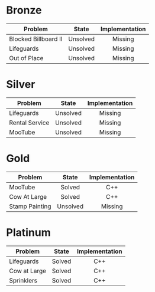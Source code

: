 # Bronze
| Problem        | State           | Implementation  |
| ------------- |:---------------:| :--------------:|
| Blocked Billboard II | Unsolved          | Missing            |
| Lifeguards     | Unsolved          | Missing            |
| Out of Place | Unsolved          | Missing            |
# Silver
| Problem        | State           | Implementation  |
| ------------- |:---------------:| :--------------:|
| Lifeguards | Unsolved          | Missing            |
| Rental Service     | Unsolved          | Missing            |
| MooTube | Unsolved          | Missing            |
# Gold
| Problem        | State           | Implementation  |
| ------------- |:---------------:| :--------------:|
| MooTube | Solved          | C++            |
| Cow At Large     | Solved          | C++            |
| Stamp Painting | Unsolved          | Missing            |
# Platinum
| Problem        | State           | Implementation  |
| ------------- |:---------------:| :--------------:|
| Lifeguards | Solved          | C++            |
| Cow at Large     | Solved          | C++            |
| Sprinklers | Solved          | C++            |
